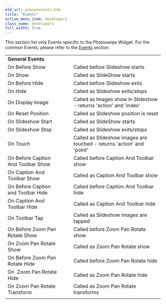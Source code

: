 ```yaml
---
old_url: pswipeevents.htm
title: "Events"
active_menu_item: developers
class_name: developers
full_width: true
---
```



This section list only Events specific to the Photoswipe Widget. For the common Events, please refer to the [Events](/developers/documentation/product-guide/widget-properties-events/events/) section.

<table>
<tr>
<td width="254">
  <strong>General Events</strong>

</td>
<td width="25">
</td>
<td width="456">
</td>
</tr>
<tr>
<td width="254">
On Before Show

</td>
<td width="25">
</td>
<td width="456">
Called before Slideshow starts

</td>
</tr>
<tr>
<td width="254">
On Show

</td>
<td width="25">
</td>
<td width="456">
Called as SlideShow starts

</td>
</tr>
<tr>
<td width="254">
On Before Hide

</td>
<td width="25">
</td>
<td width="456">
Called before Slideshow exits

</td>
</tr>
<tr>
<td width="254">
On Hide

</td>
<td width="25">
</td>
<td width="456">
Called as Slideshow exits/stops

</td>
</tr>
<tr>
<td width="254">
On Display Image

</td>
<td width="25">
</td>
<td width="456">
Called as Images show in Slideshow - returns 'action' and 'index'

</td>
</tr>
<tr>
<td width="254">
On Reset Position

</td>
<td width="25">
</td>
<td width="456">
Called as Slideshow position is reset

</td>
</tr>
<tr>
<td width="254">
On Slideshow Start

</td>
<td width="25">
</td>
<td width="456">
Called as SlideShow starts

</td>
</tr>
<tr>
<td width="254">
On Slideshow Stop

</td>
<td width="25">
</td>
<td width="456">
Called as Slideshow exits/stops

</td>
</tr>
<tr>
<td width="254">
On Touch

</td>
<td width="25">
</td>
<td width="456">
Called as Slideshow images are touched - returns 'action' and 'point'

</td>
</tr>
<tr>
<td width="254">
On Before Caption And Toolbar Show

</td>
<td width="25">
</td>
<td width="456">
Called before Caption And Toolbar show

</td>
</tr>
<tr>
<td width="254">
On Caption And Toolbar Show

</td>
<td width="25">
</td>
<td width="456">
Called as Caption And Toolbar show

</td>
</tr>
<tr>
<td width="254">
On Before Caption and Toolbar Hide

</td>
<td width="25">
</td>
<td width="456">
Called before Caption And Toolbar hide

</td>
</tr>
<tr>
<td width="254">
On Caption And Toolbar Hide

</td>
<td width="25">
</td>
<td width="456">
Called as Caption And Toolbar hide

</td>
</tr>
<tr>
<td width="254">
On Toolbar Tap

</td>
<td width="25">
</td>
<td width="456">
Called as Slideshow images are tapped

</td>
</tr>
<tr>
<td width="254">
On Before Zoom Pan Rotate Show

</td>
<td width="25">
</td>
<td width="456">
Called before Zoom Pan Rotate show

</td>
</tr>
<tr>
<td width="254">
On Zoom Pan Rotate Show

</td>
<td width="25">
</td>
<td width="456">
Called as Zoom Pan Rotate show

</td>
</tr>
<tr>
<td width="254">
On Before Zoom Pan Rotate Hide

</td>
<td width="25">
</td>
<td width="456">
Called before Zoom Pan Rotate hide

</td>
</tr>
<tr>
<td width="254">
On  Zoom Pan Rotate Hide

</td>
<td width="25">
</td>
<td width="456">
Called as Zoom Pan Rotate hide

</td>
</tr>
<tr>
<td width="254">
On Zoom Pan Rotate Transform

</td>
<td width="25">
</td>
<td width="456">
Called as Zoom Pan Rotate transforms

</td>
</tr>
<tr>
<td width="254">
</td>
<td width="25">
</td>
<td width="456">
</td>
</tr>
</table>
